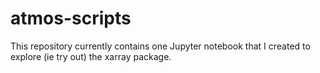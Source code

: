 # atmos-scripts

This repository currently contains one Jupyter notebook that I created to explore (ie try out) the xarray package.
